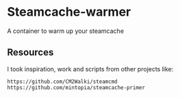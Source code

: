 # Steamcache-warmer
A container to warm up your steamcache

## Resources
I took inspiration, work and scripts from other projects like:
```
https://github.com/CM2Walki/steamcmd
https://github.com/mintopia/steamcache-primer
```